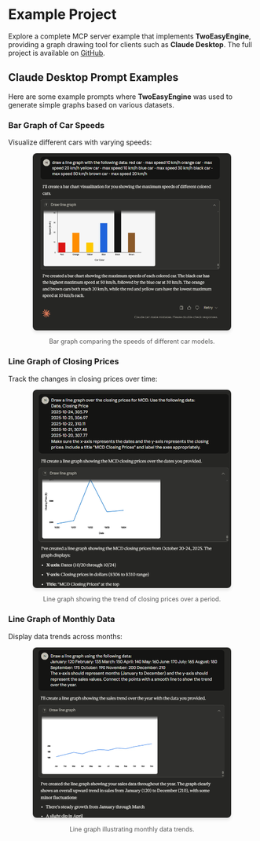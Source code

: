 # Example Project

Explore a complete MCP server example that implements **TwoEasyEngine**, providing a graph drawing tool for clients such as **Claude Desktop**. The full project is available on [GitHub](https://github.com/niiicolai/two-easy-engine-mcp-server).

## Claude Desktop Prompt Examples

Here are some example prompts where **TwoEasyEngine** was used to generate simple graphs based on various datasets.

### Bar Graph of Car Speeds
Visualize different cars with varying speeds:

<div style="text-align:center;">
  <img src="/images/mcp/line_graph_cars.png" alt="Car Speeds" style="max-width:80%; border-radius:8px; box-shadow:0 4px 6px rgba(0,0,0,0.1);" />
  <p style="font-size:0.9em; color:#555;">Bar graph comparing the speeds of different car models.</p>
</div>

### Line Graph of Closing Prices
Track the changes in closing prices over time:

<div style="text-align:center;">
  <img src="/images/mcp/line_graph_closing_prices.png" alt="Closing Prices" style="max-width:80%; border-radius:8px; box-shadow:0 4px 6px rgba(0,0,0,0.1);" />
  <p style="font-size:0.9em; color:#555;">Line graph showing the trend of closing prices over a period.</p>
</div>

### Line Graph of Monthly Data
Display data trends across months:

<div style="text-align:center;">
  <img src="/images/mcp/line_graph_month.png" alt="Monthly Data" style="max-width:80%; border-radius:8px; box-shadow:0 4px 6px rgba(0,0,0,0.1);" />
  <p style="font-size:0.9em; color:#555;">Line graph illustrating monthly data trends.</p>
</div>
